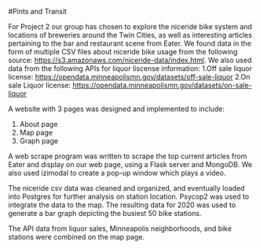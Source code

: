 #Pints and Transit

For Project 2 our group has chosen to explore the niceride bike system and locations of breweries around the Twin Cities, as well as interesting articles 
pertaining to the bar and restaurant scene from Eater. We found data in the form of multiple CSV files about niceride bike usage from the following 
source: https://s3.amazonaws.com/niceride-data/index.html. We also used data from the following APIs for liquor liscense information: 
  1.Off sale liquor license: https://opendata.minneapolismn.gov/datasets/off-sale-liquor 
  2.On sale Liquor license: https://opendata.minneapolismn.gov/datasets/on-sale-liquor 

A website with 3 pages was designed and implemented to include:
  1. About page 
  2. Map page
  3. Graph page

A web scrape program was written to scrape the top current articles from Eater and display on our web page, using a Flask server and MongoDB. We also used izimodal to create a pop-up window which plays a video.

The niceride csv data was cleaned and organized, and eventually loaded into Postgres for further analysis on station location. Psycop2 was used to integrate the data 
to the map. The resulting data for 2020 was used to generate a bar graph depicting the busiest 50 bike stations.

The API data from liquor sales, Minneapolis neighborhoods, and bike stations were combined on the map page.

